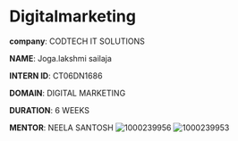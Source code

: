 # Digitalmarketing

**company**: CODTECH IT SOLUTIONS

**NAME**: Joga.lakshmi sailaja 

**INTERN ID**: CT06DN1686

**DOMAIN**: DIGITAL MARKETING 

**DURATION**: 6 WEEKS 

**MENTOR**: NEELA SANTOSH
![1000239956](https://github.com/user-attachments/assets/c237bd45-a833-495b-b065-ebeb4ee922f0)
![1000239953](https://github.com/user-attachments/assets/2de99343-ad5b-4344-be86-3342a144aa4d)
